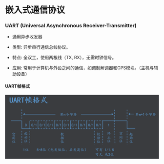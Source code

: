 # 嵌入式通信协议

### UART (Universal Asynchronous Receiver-Transmitter)

- 通用异步收发器

- 类型: 异步串行通信总线协议。
- 特点: 全双工，使用两根线（TX, RX），无需时钟信号。
- 应用: 常用于计算机与外设之间的通信，如调制解调器和GPS模块。（主机与辅助设备）

#### UART帧格式

![UART帧格式](通信协议/UART帧格式.png)
